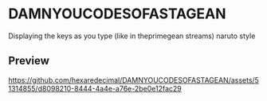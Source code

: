 # DAMNYOUCODESOFASTAGEAN
Displaying the keys as you type (like in theprimegean streams) naruto style

## Preview
https://github.com/hexaredecimal/DAMNYOUCODESOFASTAGEAN/assets/51314855/d8098210-8444-4a4e-a76e-2be0e12fac29

